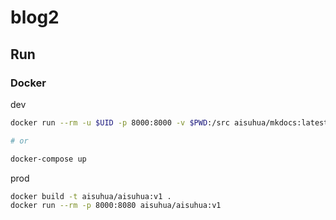 # blog2

## Run

### Docker

dev

```sh
docker run --rm -u $UID -p 8000:8000 -v $PWD:/src aisuhua/mkdocs:latest mkdocs serve --dev-addr 0.0.0.0:8000

# or

docker-compose up
```

prod

```sh
docker build -t aisuhua/aisuhua:v1 .
docker run --rm -p 8000:8080 aisuhua/aisuhua:v1
```
